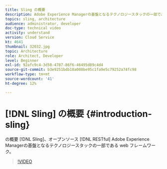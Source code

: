 ```yaml
---
title: Sling の概要
description: Adobe Experience Managerの基盤となるテクノロジースタックの一部である、オープンソースの RESTful Web フレームワーク、Sling の紹介です。
topics: sling, architecture
audience: administrator, developer
doc-type: technical video
activity: understand
version: Cloud Service
kt: 4641
thumbnail: 32032.jpg
topic: Architecture
role: Architect, Developer
level: Beginner
exl-id: 92afc9c4-3d58-4787-86f6-46495d89c4d4
source-git-commit: b3e9251bdb18a008be95c1fa9e5c79252a74fc98
workflow-type: tm+mt
source-wordcount: '41'
ht-degree: 12%

---
```


# [!DNL Sling] の概要 {#introduction-sling}

の概要 [!DNL Sling]、オープンソース [!DNL RESTful] Adobe Experience Managerの基盤となるテクノロジースタックの一部である web フレームワーク。

>[!VIDEO](https://video.tv.adobe.com/v/32032?quality=12&learn=on)
